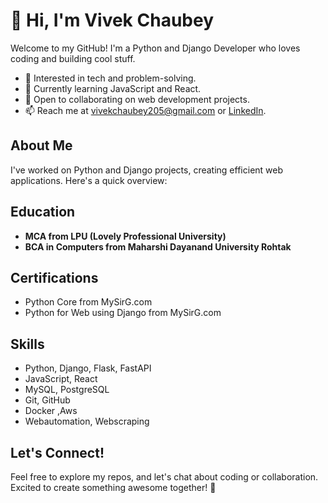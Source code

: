# 👋 Hi, I'm Vivek Chaubey

Welcome to my GitHub! I'm a Python and Django Developer who loves coding and building cool stuff.

- 👀 Interested in tech and problem-solving.
- 🌱 Currently learning JavaScript and React.
- 💞️ Open to collaborating on web development projects.
- 📫 Reach me at [vivekchaubey205@gmail.com](mailto:vivekchaubey205@gmail.com) or [LinkedIn](www.linkedin.com/in/vivek-chaubey-10a34a1bb).

## About Me

I've worked on Python and Django projects, creating efficient web applications. Here's a quick overview:

## Education

- **MCA from LPU (Lovely Professional University)**
- **BCA in Computers from Maharshi Dayanand University Rohtak**

## Certifications

- Python Core from MySirG.com
- Python for Web using Django from MySirG.com

## Skills

- Python, Django, Flask, FastAPI
- JavaScript, React
- MySQL, PostgreSQL
- Git, GitHub
- Docker ,Aws
- Webautomation, Webscraping

## Let's Connect!

Feel free to explore my repos, and let's chat about coding or collaboration. Excited to create something awesome together! 🚀
